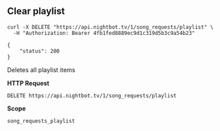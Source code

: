 ## Clear playlist

```cURL
curl -X DELETE "https://api.nightbot.tv/1/song_requests/playlist" \
  -H "Authorization: Bearer 4fb1fed8889ec9d1c319d5b3c9a54b23"

{
    "status": 200
}
```

Deletes all playlist items

**HTTP Request**

`DELETE https://api.nightbot.tv/1/song_requests/playlist`

**Scope**

`song_requests_playlist`